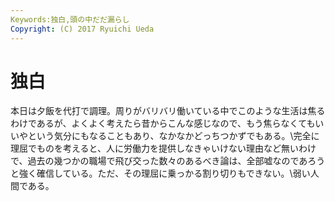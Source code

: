 ```yaml
---
Keywords:独白,頭の中だだ漏らし
Copyright: (C) 2017 Ryuichi Ueda
---
```

# 独白
本日は夕飯を代打で調理。周りがバリバリ働いている中でこのような生活は焦るわけであるが、よくよく考えたら昔からこんな感じなので、もう焦らなくてもいいやという気分にもなることもあり、なかなかどっちつかずでもある。\\完全に理屈でものを考えると、人に労働力を提供しなきゃいけない理由など無いわけで、過去の幾つかの職場で飛び交った数々のあるべき論は、全部嘘なのであろうと強く確信している。ただ、その理屈に乗っかる割り切りもできない。\\弱い人間である。
